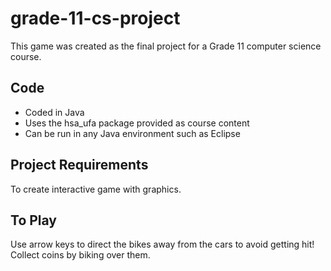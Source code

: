 # grade-11-cs-project
This game was created as the final project for a Grade 11 computer science course. 
## Code
* Coded in Java
* Uses the hsa_ufa package provided as course content
* Can be run in any Java environment such as Eclipse
## Project Requirements
To create interactive game with graphics.
## To Play
Use arrow keys to direct the bikes away from the cars to avoid getting hit! Collect coins by biking over them.
